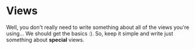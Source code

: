 Views
======

Well, you don't really need to write something about all of the views you're using... We should get the basics :). So, keep it simple and write just something about __special__ views.